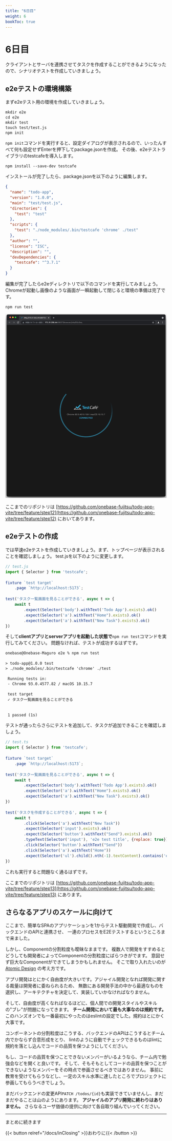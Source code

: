 ```yaml
---
title: "6日目"
weight: 6
bookToc: true
---
```


# 6日目

クライアントとサーバを連携させてタスクを作成することができるようになったので、シナリオテストを作成していきましょう。

## e2eテストの環境構築

まずe2eテスト用の環境を作成していきましょう。

```shell
mkdir e2e
cd e2e
mkdir test
touch test/test.js 
npm init
```

`npm init`コマンドを実行すると、設定ダイアログが表示されるので、いったんすべて何も設定せずEnterを押下してpackage.jsonを作成。
その後、e2eテストライブラリのtestcafeを導入します。

```shell
npm install --save-dev testcafe
```

インストールが完了したら、package.jsonを以下のように編集します。

```json
{
  "name": "todo-app",
  "version": "1.0.0",
  "main": "test/test.js",
  "directories": {
    "test": "test"
  },
  "scripts": {
    "test": "./node_modules/.bin/testcafe 'chrome' ./test"
  },
  "author": "",
  "license": "ISC",
  "description": "",
  "devDependencies": {
    "testcafe": "^3.7.1"
  }
}
```

編集が完了したらe2eディレクトリで以下のコマンドを実行してみましょう。
Chromeが起動し画像のような画面が一瞬起動して閉じると環境の準備は完了です。

```shell
npm run test
```

![testcafe](testcafe.jpg)


ここまでのリポジトリは
[https://github.com/onebase-fujitsu/todo-app-vite/tree/feature/step12](https://github.com/onebase-fujitsu/todo-app-vite/tree/feature/step12)
においてあります。

## e2eテストの作成

では早速e2eテストを作成していきましょう。まず、トップページが表示されることを確認しましょう。
test.jsを以下のように変更します。

```javascript
// test.js
import { Selector } from 'testcafe';

fixture `test target`
    .page `http://localhost:5173`;

test('タスク一覧画面を見ることができる', async t => {
    await t
        .expect(Selector('body').withText('Todo App').exists).ok()
        .expect(Selector('a').withText("Home").exists).ok()
        .expect(Selector('a').withText("New Task").exists).ok()
})
```

そして**clientアプリとserverアプリを起動した状態で**`npm run test`コマンドを実行してみてください。
問題なければ、テストが成功するはずです。

```
onebase@Onebase-Maguro e2e % npm run test

> todo-app@1.0.0 test
> ./node_modules/.bin/testcafe 'chrome' ./test

 Running tests in:
 - Chrome 93.0.4577.82 / macOS 10.15.7

 test target
 ✓ タスク一覧画面を見ることができる


 1 passed (1s)
```

テストが通ったらさらにテストを追加して、タスクが追加できることを確認しましょう。

```javascript
// test.ts
import { Selector } from 'testcafe';

fixture `test target`
    .page `http://localhost:5173`;

test('タスク一覧画面を見ることができる', async t => {
    await t
        .expect(Selector('body').withText('Todo App').exists).ok()
        .expect(Selector('a').withText("Home").exists).ok()
        .expect(Selector('a').withText("New Task").exists).ok()
})

test('タスクを作成することができる', async t => {
    await t
        .click(Selector('a').withText("New Task"))
        .expect(Selector('input').exists).ok()
        .expect(Selector('button').withText("Send").exists).ok()
        .typeText(Selector('input'), 'e2e test title', {replace: true})
        .click(Selector('button').withText("Send"))
        .click(Selector('a').withText("Home"))
        .expect(Selector('ul').child().nth(-1).textContent).contains('e2e test title')
})
```

これも実行すると問題なく通るはずです。

ここまでのリポジトリは
[https://github.com/onebase-fujitsu/todo-app-vite/tree/feature/step13](https://github.com/onebase-fujitsu/todo-app-vite/tree/feature/step13)
にあります。

## さらなるアプリのスケールに向けて

ここまで、簡単なSPAのアプリケーションを1からテスト駆動開発で作成し、バックエンドのAPIと連携させ、
一連のプロセスをE2Eテストするというところまで来ました。

しかし、Componentの分割粒度も曖昧なままです。
複数人で開発をすすめるとどうしても開発者によってComponentの分割粒度にばらつきがでます。
意図せず巨大なComponentができてしまうかもしれません。
そこで取り入れたいのが [Atomic Design](https://bradfrost.com/blog/post/atomic-web-design/) の考え方です。

アプリ開発はとにかく自由度が大きいです。アジャイル開発となれば開発に関する裁量は開発者に委ねられるため、
無数にある開発手法の中から最適なものを選択し、アーキテクチャを決定して、実装していかなければなりません。

そして、自由度が高くなればなるほどに、個人間での開発スタイルやスキルの"ブレ"が問題になってきます。
**チーム開発において最も大事なのは規約です。**
このハンズオンでも一番最初にやったのはeslintの設定でした。規約はとにかく大事です。

コンポーネントの分割粒度はこうする、バックエンドのAPIはこうするとチーム内でかならず合意形成をとり、
lintのように自動でチェックできるものはlintに規約を落とし込んでコードの品質を保つようにしてください。

もし、コードの品質を保つことできないメンバーがいるようなら、チーム内で勉強会などを開くと良いです。
そして、そもそもとしてコードの品質を保つことができないようなメンバーをその時点で参画させるべきではありません。
事前に教育を受けてもらうなどし、一定のスキル水準に達したところでプロジェクトに参画してもらうべきでしょう。

まだバックエンドの変更API`PATCH /todos/{id}`も実装できていませんし、まだまだやることは山のようにあります。
**アジャイルのアプリ開発に終わりはありません。**
さらなるユーザ価値の提供に向けて各自取り組んでいってください。

---

まとめに続きます

{{< button relref="/docs/inClosing" >}}おわりに{{< /button >}}
